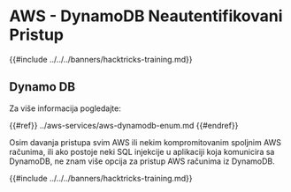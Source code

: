 # AWS - DynamoDB Neautentifikovani Pristup

{{#include ../../../banners/hacktricks-training.md}}

## Dynamo DB

Za više informacija pogledajte:

{{#ref}}
../aws-services/aws-dynamodb-enum.md
{{#endref}}

Osim davanja pristupa svim AWS ili nekim kompromitovanim spoljnim AWS računima, ili ako postoje neki SQL injekcije u aplikaciji koja komunicira sa DynamoDB, ne znam više opcija za pristup AWS računima iz DynamoDB.

{{#include ../../../banners/hacktricks-training.md}}
